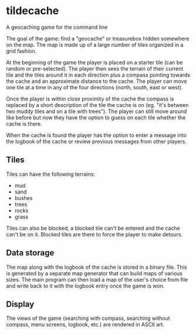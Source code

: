 # tildecache
A geocaching game for the command line

The goal of the game: find a "geocache" or treasurebox hidden somewhere on the map.
The map is made up of a large number of tiles organized in a grid fashion.

At the beginning of the game the player is placed on a starter tile (can be random or pre-selected). The player then sees the terrain of their current tile and the tiles around it in each direction plus a compass pointing towards the cache and an approximate distance to the cache. The player can move one tile at a time in any of the four directions (north, south, east or west).

Once the player is within close proximity of the cache the compass is replaced by a short description of the tile the cache is on (eg. "it's between two muddy tiles and on a tile with trees"). The player can still move around like before but now they have the option to guess on each tile whether the cache is there.

When the cache is found the player has the option to enter a message into the logbook of the cache or review previous messages from other players.

## Tiles

Tiles can have the following terrains:
- mud
- sand
- bushes
- trees
- rocks
- grass

Tiles can also be blocked, a blocked tile can't be entered and the cache can't be on it. Blocked tiles are there to force the player to make detours.

## Data storage

The map along with the logbook of the cache is stored in a binary file. This is generated by a separate map generator that can build maps of various sizes. The main program can then load a map of the user's choice from file and write back to it with the logbook entry once the game is won.

## Display

The views of the game (searching with compass, searching without compass, menu screens, logbook, etc.) are rendered in ASCII art.
